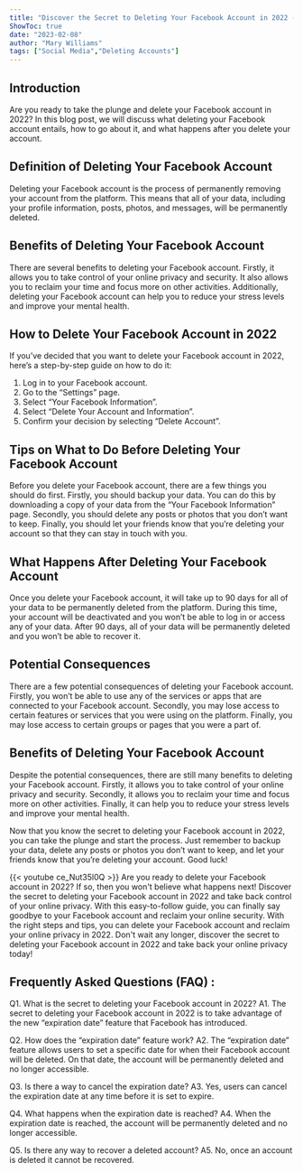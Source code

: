 ```yaml
---
title: "Discover the Secret to Deleting Your Facebook Account in 2022 - You Won't Believe What Happens Next!"
ShowToc: true 
date: "2023-02-08"
author: "Mary Williams" 
tags: ["Social Media","Deleting Accounts"]
---
```

## Introduction
Are you ready to take the plunge and delete your Facebook account in 2022? In this blog post, we will discuss what deleting your Facebook account entails, how to go about it, and what happens after you delete your account. 

## Definition of Deleting Your Facebook Account
Deleting your Facebook account is the process of permanently removing your account from the platform. This means that all of your data, including your profile information, posts, photos, and messages, will be permanently deleted. 

## Benefits of Deleting Your Facebook Account
There are several benefits to deleting your Facebook account. Firstly, it allows you to take control of your online privacy and security. It also allows you to reclaim your time and focus more on other activities. Additionally, deleting your Facebook account can help you to reduce your stress levels and improve your mental health. 

## How to Delete Your Facebook Account in 2022
If you’ve decided that you want to delete your Facebook account in 2022, here’s a step-by-step guide on how to do it: 

1. Log in to your Facebook account. 
2. Go to the “Settings” page. 
3. Select “Your Facebook Information”. 
4. Select “Delete Your Account and Information”. 
5. Confirm your decision by selecting “Delete Account”. 

## Tips on What to Do Before Deleting Your Facebook Account
Before you delete your Facebook account, there are a few things you should do first. Firstly, you should backup your data. You can do this by downloading a copy of your data from the “Your Facebook Information” page. Secondly, you should delete any posts or photos that you don’t want to keep. Finally, you should let your friends know that you’re deleting your account so that they can stay in touch with you. 

## What Happens After Deleting Your Facebook Account
Once you delete your Facebook account, it will take up to 90 days for all of your data to be permanently deleted from the platform. During this time, your account will be deactivated and you won’t be able to log in or access any of your data. After 90 days, all of your data will be permanently deleted and you won’t be able to recover it. 

## Potential Consequences
There are a few potential consequences of deleting your Facebook account. Firstly, you won’t be able to use any of the services or apps that are connected to your Facebook account. Secondly, you may lose access to certain features or services that you were using on the platform. Finally, you may lose access to certain groups or pages that you were a part of. 

## Benefits of Deleting Your Facebook Account
Despite the potential consequences, there are still many benefits to deleting your Facebook account. Firstly, it allows you to take control of your online privacy and security. Secondly, it allows you to reclaim your time and focus more on other activities. Finally, it can help you to reduce your stress levels and improve your mental health. 

Now that you know the secret to deleting your Facebook account in 2022, you can take the plunge and start the process. Just remember to backup your data, delete any posts or photos you don’t want to keep, and let your friends know that you’re deleting your account. Good luck!

{{< youtube ce_Nut35l0Q >}} 
Are you ready to delete your Facebook account in 2022? If so, then you won't believe what happens next! Discover the secret to deleting your Facebook account in 2022 and take back control of your online privacy. With this easy-to-follow guide, you can finally say goodbye to your Facebook account and reclaim your online security. With the right steps and tips, you can delete your Facebook account and reclaim your online privacy in 2022. Don't wait any longer, discover the secret to deleting your Facebook account in 2022 and take back your online privacy today!

## Frequently Asked Questions (FAQ) :
Q1. What is the secret to deleting your Facebook account in 2022?
A1. The secret to deleting your Facebook account in 2022 is to take advantage of the new “expiration date” feature that Facebook has introduced. 

Q2. How does the “expiration date” feature work?
A2. The “expiration date” feature allows users to set a specific date for when their Facebook account will be deleted. On that date, the account will be permanently deleted and no longer accessible. 

Q3. Is there a way to cancel the expiration date?
A3. Yes, users can cancel the expiration date at any time before it is set to expire. 

Q4. What happens when the expiration date is reached?
A4. When the expiration date is reached, the account will be permanently deleted and no longer accessible. 

Q5. Is there any way to recover a deleted account?
A5. No, once an account is deleted it cannot be recovered.


